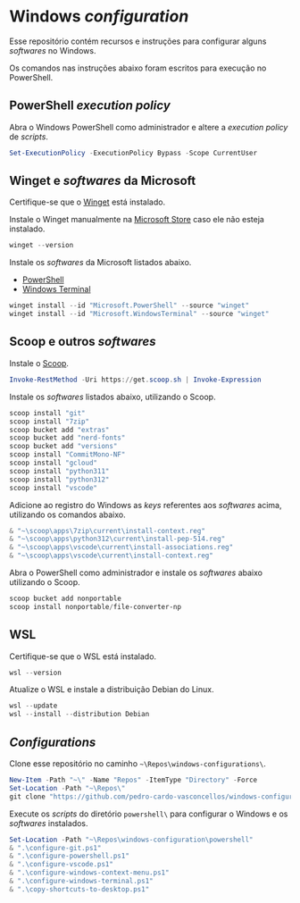 # Windows _configuration_

Esse repositório contém recursos e instruções para configurar alguns _softwares_ no Windows.

Os comandos nas instruções abaixo foram escritos para execução no PowerShell.

## PowerShell _execution policy_

Abra o Windows PowerShell como administrador e altere a _execution policy_ de _scripts_.

```powershell
Set-ExecutionPolicy -ExecutionPolicy Bypass -Scope CurrentUser
```

## Winget e _softwares_ da Microsoft

Certifique-se que o [Winget](https://learn.microsoft.com/en-us/windows/package-manager) está instalado.

Instale o Winget manualmente na [Microsoft Store](https://apps.microsoft.com/detail/9NBLGGH4NNS1) caso ele não esteja instalado.

```powershell
winget --version
```

Instale os _softwares_ da Microsoft listados abaixo.

- [PowerShell](https://www.microsoft.com/store/productId/9MZ1SNWT0N5D?ocid=pdpshare)
- [Windows Terminal](https://www.microsoft.com/store/productId/9N0DX20HK701)

```powershell
winget install --id "Microsoft.PowerShell" --source "winget"
winget install --id "Microsoft.WindowsTerminal" --source "winget"
```

## Scoop e outros _softwares_

Instale o [Scoop](https://scoop.sh).

```powershell
Invoke-RestMethod -Uri https://get.scoop.sh | Invoke-Expression
```

Instale os _softwares_ listados abaixo, utilizando o Scoop.

```powershell
scoop install "git"
scoop install "7zip"
scoop bucket add "extras"
scoop bucket add "nerd-fonts"
scoop bucket add "versions"
scoop install "CommitMono-NF"
scoop install "gcloud"
scoop install "python311"
scoop install "python312"
scoop install "vscode"
```

Adicione ao registro do Windows as _keys_ referentes aos _softwares_ acima, utilizando os comandos abaixo.

```powershell
& "~\scoop\apps\7zip\current\install-context.reg"
& "~\scoop\apps\python312\current\install-pep-514.reg"
& "~\scoop\apps\vscode\current\install-associations.reg"
& "~\scoop\apps\vscode\current\install-context.reg"
```

Abra o PowerShell como administrador e instale os _softwares_ abaixo utilizando o Scoop.

```powershell
scoop bucket add nonportable
scoop install nonportable/file-converter-np
```

## WSL

Certifique-se que o WSL está instalado.

```powershell
wsl --version
```

Atualize o WSL e instale a distribuição Debian do Linux.

```powershell
wsl --update
wsl --install --distribution Debian
```

## _Configurations_

Clone esse repositório no caminho ```~\Repos\windows-configurations\```.

```powershell
New-Item -Path "~\" -Name "Repos" -ItemType "Directory" -Force
Set-Location -Path "~\Repos\"
git clone "https://github.com/pedro-cardo-vasconcellos/windows-configuration.git"
```

Execute os _scripts_ do diretório ```powershell\``` para configurar o Windows e os _softwares_ instalados.

```powershell
Set-Location -Path "~\Repos\windows-configuration\powershell"
& ".\configure-git.ps1"
& ".\configure-powershell.ps1"
& ".\configure-vscode.ps1"
& ".\configure-windows-context-menu.ps1"
& ".\configure-windows-terminal.ps1"
& ".\copy-shortcuts-to-desktop.ps1"
```
